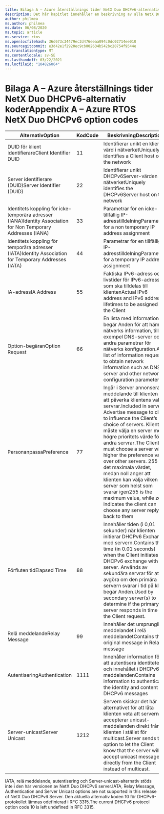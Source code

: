 ```yaml
---
title: Bilaga A – Azure återställnings tider NetX Duo DHCPv6-alternativ koder
description: Det här kapitlet innehåller en beskrivning av alla NetX Duo DHCPv6-alternativ koder
author: philmea
ms.author: philmea
ms.date: 06/08/2020
ms.topic: article
ms.service: rtos
ms.openlocfilehash: 36d673c34479ec2d476eeaa094c0dc02714ee010
ms.sourcegitcommit: e3d42e1f2920ec9cb002634b542bc20754f9544e
ms.translationtype: MT
ms.contentlocale: sv-SE
ms.lasthandoff: 03/22/2021
ms.locfileid: "104826064"
---
```

# <a name="appendix-a--azure-rtos-netx-duo-dhcpv6-option-codes"></a><span data-ttu-id="b72c0-103">Bilaga A – Azure återställnings tider NetX Duo DHCPv6-alternativ koder</span><span class="sxs-lookup"><span data-stu-id="b72c0-103">Appendix A – Azure RTOS NetX Duo DHCPv6 option codes</span></span>

| <span data-ttu-id="b72c0-104">Alternativ</span><span class="sxs-lookup"><span data-stu-id="b72c0-104">Option</span></span>              | <span data-ttu-id="b72c0-105">Kod</span><span class="sxs-lookup"><span data-stu-id="b72c0-105">Code</span></span>            | <span data-ttu-id="b72c0-106">Beskrivning</span><span class="sxs-lookup"><span data-stu-id="b72c0-106">Description</span></span> |
| ------------------- | ------------------- | --------------- |
| <span data-ttu-id="b72c0-107">DUID för klient identifierare</span><span class="sxs-lookup"><span data-stu-id="b72c0-107">Client Identifier DUID</span></span> | <span data-ttu-id="b72c0-108">1</span><span class="sxs-lookup"><span data-stu-id="b72c0-108">1</span></span> | <span data-ttu-id="b72c0-109">Identifierar unikt en klient värd i nätverket</span><span class="sxs-lookup"><span data-stu-id="b72c0-109">Uniquely identifies a Client host on the network</span></span> |
| <span data-ttu-id="b72c0-110">Server identifierare (DUID)</span><span class="sxs-lookup"><span data-stu-id="b72c0-110">Server Identifier (DUID)</span></span> | <span data-ttu-id="b72c0-111">2</span><span class="sxs-lookup"><span data-stu-id="b72c0-111">2</span></span> | <span data-ttu-id="b72c0-112">Identifierar unikt DHCPv6Server-värden i nätverket</span><span class="sxs-lookup"><span data-stu-id="b72c0-112">Uniquely identifies the DHCPv6Server host on the network</span></span> |
| <span data-ttu-id="b72c0-113">Identitets koppling för icke-temporära adresser (IANA)</span><span class="sxs-lookup"><span data-stu-id="b72c0-113">Identity Association for Non Temporary Addresses (IANA)</span></span> | <span data-ttu-id="b72c0-114">3</span><span class="sxs-lookup"><span data-stu-id="b72c0-114">3</span></span> | <span data-ttu-id="b72c0-115">Parametrar för en icke-tillfällig IP-adresstilldelning</span><span class="sxs-lookup"><span data-stu-id="b72c0-115">Parameters for a non temporary IP address assignment</span></span> |
| <span data-ttu-id="b72c0-116">Identitets koppling för temporära adresser (IATA)</span><span class="sxs-lookup"><span data-stu-id="b72c0-116">Identity Association for Temporary Addresses (IATA)</span></span> | <span data-ttu-id="b72c0-117">4</span><span class="sxs-lookup"><span data-stu-id="b72c0-117">4</span></span> | <span data-ttu-id="b72c0-118">Parametrar för en tillfällig IP-adresstilldelning</span><span class="sxs-lookup"><span data-stu-id="b72c0-118">Parameters for a temporary IP address assignment</span></span> |
| <span data-ttu-id="b72c0-119">IA-adress</span><span class="sxs-lookup"><span data-stu-id="b72c0-119">IA Address</span></span> | <span data-ttu-id="b72c0-120">5</span><span class="sxs-lookup"><span data-stu-id="b72c0-120">5</span></span> | <span data-ttu-id="b72c0-121">Faktiska IPv6-adress och livstider för IPv6-adress som ska tilldelas till klienten</span><span class="sxs-lookup"><span data-stu-id="b72c0-121">Actual IPv6 address and IPv6 address lifetimes to be assigned to the Client</span></span> |
| <span data-ttu-id="b72c0-122">Option-begäran</span><span class="sxs-lookup"><span data-stu-id="b72c0-122">Option Request</span></span> | <span data-ttu-id="b72c0-123">6</span><span class="sxs-lookup"><span data-stu-id="b72c0-123">6</span></span> | <span data-ttu-id="b72c0-124">En lista med informations begär Anden för att hämta nätverks information, till exempel DNS-server och andra parametrar för nätverks konfiguration.</span><span class="sxs-lookup"><span data-stu-id="b72c0-124">A list of information requests to obtain network information such as DNS server and other network configuration parameters.</span></span> |
| <span data-ttu-id="b72c0-125">Personanpassa</span><span class="sxs-lookup"><span data-stu-id="b72c0-125">Preference</span></span> | <span data-ttu-id="b72c0-126">7</span><span class="sxs-lookup"><span data-stu-id="b72c0-126">7</span></span> | <span data-ttu-id="b72c0-127">Ingår i Server annonsera meddelande till klienten för att påverka klientens val av servrar.</span><span class="sxs-lookup"><span data-stu-id="b72c0-127">Included in server Advertise message to client to influence the Client’s choice of servers.</span></span> <span data-ttu-id="b72c0-128">Klienten måste välja en server med högre prioritets värde för andra servrar.</span><span class="sxs-lookup"><span data-stu-id="b72c0-128">The Client must choose a server with higher the preference value over other servers.</span></span> <span data-ttu-id="b72c0-129">255 är det maximala värdet, medan noll anger att klienten kan välja vilken server som helst som svarar igen</span><span class="sxs-lookup"><span data-stu-id="b72c0-129">255 is the maximum value, while zero indicates the client can choose any server replying back to them</span></span> |
| <span data-ttu-id="b72c0-130">Förfluten tid</span><span class="sxs-lookup"><span data-stu-id="b72c0-130">Elapsed Time</span></span> | <span data-ttu-id="b72c0-131">8</span><span class="sxs-lookup"><span data-stu-id="b72c0-131">8</span></span> | <span data-ttu-id="b72c0-132">Innehåller tiden (i 0,01 sekunder) när klienten initierar DHCPv6 Exchange med servern.</span><span class="sxs-lookup"><span data-stu-id="b72c0-132">Contains the time (in 0.01 seconds) when the Client initiates the DHCPv6 exchange with the server.</span></span> <span data-ttu-id="b72c0-133">Används av sekundära servrar för att avgöra om den primära servern svarar i tid på klient begär Anden.</span><span class="sxs-lookup"><span data-stu-id="b72c0-133">Used by secondary server(s) to determine if the primary server responds in time to the Client request.</span></span> |
| <span data-ttu-id="b72c0-134">Relä meddelande</span><span class="sxs-lookup"><span data-stu-id="b72c0-134">Relay Message</span></span> | <span data-ttu-id="b72c0-135">9</span><span class="sxs-lookup"><span data-stu-id="b72c0-135">9</span></span> | <span data-ttu-id="b72c0-136">Innehåller det ursprungliga meddelandet i relä meddelandet</span><span class="sxs-lookup"><span data-stu-id="b72c0-136">Contains the original message in Relay message</span></span> | 
| <span data-ttu-id="b72c0-137">Autentisering</span><span class="sxs-lookup"><span data-stu-id="b72c0-137">Authentication</span></span> | <span data-ttu-id="b72c0-138">11</span><span class="sxs-lookup"><span data-stu-id="b72c0-138">11</span></span> | <span data-ttu-id="b72c0-139">Innehåller information för att autentisera identiteten och innehållet i DHCPv6-meddelanden</span><span class="sxs-lookup"><span data-stu-id="b72c0-139">Contains information to authenticate the identity and content of DHCPv6 messages</span></span> |
| <span data-ttu-id="b72c0-140">Server-unicast</span><span class="sxs-lookup"><span data-stu-id="b72c0-140">Server Unicast</span></span> | <span data-ttu-id="b72c0-141">12</span><span class="sxs-lookup"><span data-stu-id="b72c0-141">12</span></span> | <span data-ttu-id="b72c0-142">Servern skickar det här alternativet för att låta klienten veta att servern accepterar unicast-meddelanden direkt från klienten i stället för multicast.</span><span class="sxs-lookup"><span data-stu-id="b72c0-142">Server sends this option to let the Client know that the server will accept unicast messages directly from the Client instead of multicast.</span></span> |

<span data-ttu-id="b72c0-143">IATA, relä meddelande, autentisering och Server-unicast-alternativ stöds inte i den här versionen av NetX Duo DHCPv6 server.</span><span class="sxs-lookup"><span data-stu-id="b72c0-143">IATA, Relay Message, Authentication and Server Unicast options are not supported in this release of NetX Duo DHCPv6 Server.</span></span> <span data-ttu-id="b72c0-144">Den aktuella alternativ koden 10 för DHCPv6-protokollet lämnas odefinierad i RFC 3315.</span><span class="sxs-lookup"><span data-stu-id="b72c0-144">The current DHCPv6 protocol option code 10 is left undefined in RFC 3315.</span></span>